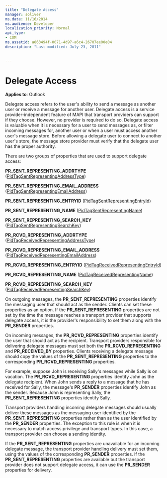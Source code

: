 ```yaml
---
title: "Delegate Access"
manager: soliver
ms.date: 11/16/2014
ms.audience: Developer
localization_priority: Normal
api_type:
- COM
ms.assetid: a863494f-0071-4d97-a6c4-26707ee00e04
description: "Last modified: July 23, 2011"
 
 
---
```


# Delegate Access

  
  
**Applies to**: Outlook 
  
Delegate access refers to the user's ability to send a message as another user or receive a message for another user. Delegate access is a service provider-independent feature of MAPI that transport providers can support if they choose. However, no provider is required to do so. Delegate access is valuable when it is necessary for a user to send messages as, or filter incoming messages for, another user or when a user must access another user's message store. Before allowing a delegate user to connect to another user's store, the message store provider must verify that the delegate user has the proper authority. 
  
There are two groups of properties that are used to support delegate access:
  
 **PR_SENT_REPRESENTING_ADDRTYPE** ([PidTagSentRepresentingAddressType](pidtagsentrepresentingaddresstype-canonical-property.md)) 
  
 **PR_SENT_REPRESENTING_EMAIL_ADDRESS** ([PidTagSentRepresentingEmailAddress](pidtagsentrepresentingemailaddress-canonical-property.md)) 
  
 **PR_SENT_REPRESENTING_ENTRYID** ([PidTagSentRepresentingEntryId](pidtagsentrepresentingentryid-canonical-property.md)) 
  
 **PR_SENT_REPRESENTING_NAME** ([PidTagSentRepresentingName](pidtagsentrepresentingname-canonical-property.md)) 
  
 **PR_SENT_REPRESENTING_SEARCH_KEY** ([PidTagSentRepresentingSearchKey](pidtagsentrepresentingsearchkey-canonical-property.md)) 
  
 **PR_RCVD_REPRESENTING_ADDRTYPE** ([PidTagReceivedRepresentingAddressType](pidtagreceivedrepresentingaddresstype-canonical-property.md)) 
  
 **PR_RCVD_REPRESENTING_EMAIL_ADDRESS** ([PidTagReceivedRepresentingEmailAddress](pidtagreceivedrepresentingemailaddress-canonical-property.md)) 
  
 **PR_RCVD_REPRESENTING_ENTRYID** ([PidTagReceivedRepresentingEntryId](pidtagreceivedrepresentingentryid-canonical-property.md)) 
  
 **PR_RCVD_REPRESENTING_NAME** ([PidTagReceivedRepresentingName](pidtagreceivedrepresentingname-canonical-property.md)) 
  
 **PR_RCVD_REPRESENTING_SEARCH_KEY** ([PidTagReceivedRepresentingSearchKey](pidtagreceivedrepresentingsearchkey-canonical-property.md)) 
  
On outgoing messages, the **PR_SENT_REPRESENTING** properties identify the messaging user that should act as the sender. Clients can set these properties as an option. If the **PR_SENT_REPRESENTING** properties are not set by the time the message reaches a transport provider that supports delegate access, it is the provider's responsibility to set them along with the **PR_SENDER** properties. 
  
On incoming messages, the **PR_RCVD_REPRESENTING** properties identify the user that should act as the recipient. Transport providers responsible for delivering delegate messages must set both the **PR_RCVD_REPRESENTING** and **PR_RECEIVED_BY** properties. Clients receiving a delegate message should copy the values of the **PR_SENT_REPRESENTING** properties to the corresponding **PR_RCVD_REPRESENTING** properties. 
  
For example, suppose John is receiving Sally's messages while Sally is on vacation. The **PR_RCVD_REPRESENTING** properties identify John as the delegate recipient. When John sends a reply to a message that he has received for Sally, the message's **PR_SENDER** properties identify John as the sender. Because John is representing Sally, the **PR_SENT_REPRESENTING** properties identify Sally. 
  
Transport providers handling incoming delegate messages should usually deliver these messages as the messaging user identified by the **PR_SENT_REPRESENTING** properties rather than as the user identified by the **PR_SENDER** properties. The exception to this rule is when it is necessary to match access privilege and transport types. In this case, a transport provider can choose a sending identity. 
  
If the **PR_SENT_REPRESENTING** properties are unavailable for an incoming delegate message, the transport provider handling delivery must set them, using the values of the corresponding **PR_SENDER** properties. If the **PR_SENT_REPRESENTING** properties are available but the transport provider does not support delegate access, it can use the **PR_SENDER** properties for delivery. 
  

